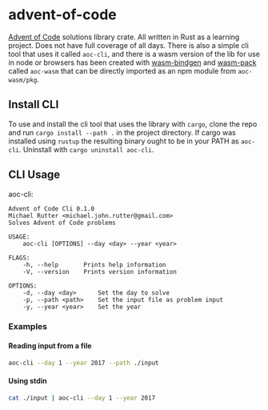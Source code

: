 # advent-of-code
[Advent of Code](https://adventofcode.com) solutions library crate. All written in Rust as a learning project. Does not have full coverage of all days. There is also a simple cli tool that uses it called `aoc-cli`, and there is a wasm version of the lib for use in node or browsers has been created with [wasm-bindgen](https://github.com/rustwasm/wasm-bindgen) and [wasm-pack](https://github.com/rustwasm/wasm-pack) called `aoc-wasm` that can be directly imported as an npm module from `aoc-wasm/pkg`.

## Install CLI

To use and install the cli tool that uses the library with `cargo`, clone the repo and run `cargo install --path .` in the project directory. If cargo was installed using `rustup` the resulting binary ought to be in your PATH as `aoc-cli`. Uninstall with `cargo uninstall aoc-cli`.

## CLI Usage

aoc-cli:
```
Advent of Code Cli 0.1.0
Michael Rutter <michael.john.rutter@gmail.com>
Solves Advent of Code problems

USAGE:
    aoc-cli [OPTIONS] --day <day> --year <year>

FLAGS:
    -h, --help       Prints help information
    -V, --version    Prints version information

OPTIONS:
    -d, --day <day>      Set the day to solve
    -p, --path <path>    Set the input file as problem input
    -y, --year <year>    Set the year
```

### Examples

#### Reading input from a file
```sh
aoc-cli --day 1 --year 2017 --path ./input
```

#### Using stdin
```sh
cat ./input | aoc-cli --day 1 --year 2017
```


